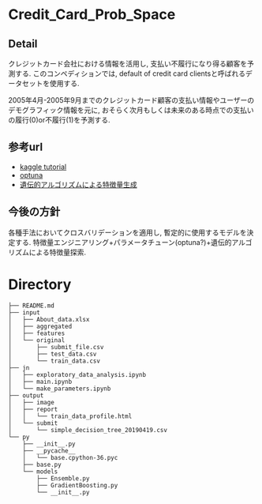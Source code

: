 # Credit_Card_Prob_Space

## Detail 

クレジットカード会社における情報を活用し, 支払い不履行になり得る顧客を予測する.
このコンペディションでは, default of credit card clientsと呼ばれるデータセットを使用する.

2005年4月-2005年9月までのクレジットカード顧客の支払い情報やユーザーのデモグラフィック情報を元に, おそらく次月もしくは未来のある時点での支払いの履行(0)or不履行(1)を予測する.

## 参考url

- [kaggle tutorial](https://www.kaggle.com/lucabasa/credit-card-default-a-very-pedagogical-notebook)
- [optuna](https://github.com/pfnet/optuna/blob/master/examples/lightgbm_simple.py)
- [遺伝的アルゴリズムによる特徴量生成](https://www6.nhk.or.jp/kokusaihoudou/abcns/index.html)

## 今後の方針

各種手法においてクロスバリデーションを適用し, 暫定的に使用するモデルを決定する. 特徴量エンジニアリング+パラメータチューン(optuna?)+遺伝的アルゴリズムによる特徴量探索.

# Directory

```
├── README.md
├── input
│   ├── About_data.xlsx
│   ├── aggregated
│   ├── features
│   └── original
│       ├── submit_file.csv
│       ├── test_data.csv
│       └── train_data.csv
├── jn
│   ├── exploratory_data_analysis.ipynb
│   ├── main.ipynb
│   └── make_parameters.ipynb
├── output
│   ├── image
│   ├── report
│   │   └── train_data_profile.html
│   └── submit
│       └── simple_decision_tree_20190419.csv
└── py
    ├── __init__.py
    ├── __pycache__
    │   └── base.cpython-36.pyc
    ├── base.py
    └── models
        ├── Ensemble.py
        ├── GradientBoosting.py
        └── __init__.py
```
